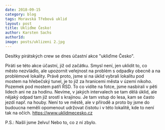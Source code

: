 ```yaml
---
date: 2018-09-15
category: blog
tags: Moravská Třebová uklid
layout: post
title: Ukliďme Česko!
author: Karsten Sachs
authorId: 
image: posts/uklizeni 2.jpg
---
```

Desítky pirátských crew se dnes účastní akce "ukliďme Česko". 

Piráti se této akce účastní, již od začátku. Smysl není, jen uklidit to, co město nezvládlo, ale upozornit veřejnost na problém s odpadky obecně a na problémové lokality. Právě proto, jsme si na úklid vybrali lokalitu pod mostem na hřebečský tunel, je to již za hranicemi města v území nikoho. Pozemek pod mostem patří ŘSD. To co vidíte na fotce, jsme nasbírali v pěti lidech ani ne za hodinu. Nevíme, v jakých intervalech se tam dělá úklid, ale nějaký odpad tam již srostl s krajinou. Je tam vstup do lesa, kam se často jezdí např. na houby. Není to ve městě, ale v přírodě a proto by jsme do budoucna neměli opomenout udržovat čistotu i v této lokalitě, kde to není tak na očích. https://www.uklidmecesko.cz

P.S.: Našli jsme želvu! Nebo to, co z ní zbylo.
